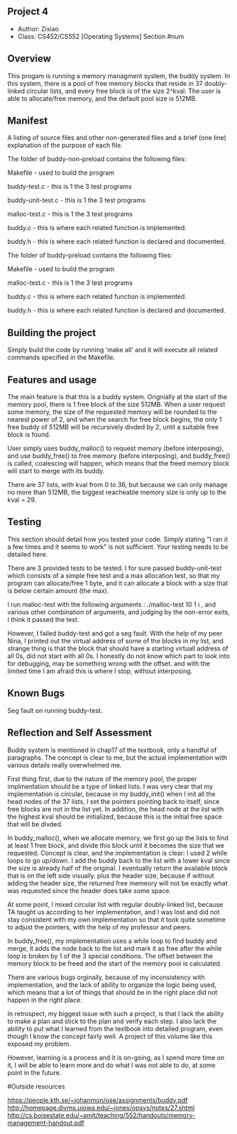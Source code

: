 ## Project 4

* Author: Zixiao
* Class: CS452/CS552 [Operating Systems] Section #num

## Overview

This progam is running a memory managment system, the buddy system. In this system, there is a pool of
free memory blocks that reside in 37 doubly-linked circular lists, and every free block is of the size 2^kval.
The user is able to allocate/free memory, and the default pool size is  512MB.


## Manifest

A listing of source files and other non-generated files and a brief (one line)
explanation of the purpose of each file.

The folder of buddy-non-preload contains the following files:

Makefile - used to build the program

buddy-test.c - this is 1 the 3 test programs

buddy-unit-test.c - this is 1 the 3 test programs

malloc-test.c - this is 1 the 3 test programs

buddy.c - this is where each related function is implemented.

buddy.h - this is where each related function is declared and documented.


The folder of buddy-preload contains the following files:

Makefile - used to build the program

malloc-test.c - this is 1 the 3 test programs

buddy.c - this is where each related function is implemented.

buddy.h - this is where each related function is declared and documented.

## Building the project

Simply build the code by running 'make all' and it will execute all related commands specified in the Makefile.


## Features and usage

The main feature is that this is a buddy system. Orignially at the start of the memory pool, there is 1 free block of the size 512MB. When a user request some memory, the size of the requested memory will be rounded to the nearest power of 2, and when the search for free block begins, the only 1 free buddy of 512MB will be recursively divded by 2, until a suitable free block is found.

User simply uses buddy_malloc() to request memory (before interposing), and use buddy_free() to free memory (before interposing), and buddy_free() is called, coalescing will happen, which means that the freed memory block will start to merge with its buddy.

There are 37 lists, with kval from 0 to 36, but because we can only manage no more than 512MB, the biggest reacheable memory size is only up to the kval = 29.

## Testing

This section should detail how you tested your code. Simply stating "I ran
it a few times and it seems to work" is not sufficient. Your testing needs to
be detailed here.

There are 3 provided tests to be tested. I for sure passed buddy-unit-test which consists of a simple free test and a max allocation test, so that my program can allocate/free 1 byte, and it can allocate a block with a size that is below certain amount (the max).

I run malloc-test with the following arguments : ./malloc-test 10 1 i , and various other combination of arguments, and judging by the non-error exits, I think it passed the test.

However, I failed buddy-test and got a seg fault. With the help of my peer Nina, I printed out the virtual address of some of the blocks in my list, and strange thing is that the block that should have a starting virtuall address of all 0s, did not start with all 0s. I honestly do not know which part to look into for debugging, may be something wrong with the offset. and with the limited time I am afraid this is where I stop, without interposing.

## Known Bugs
Seg fault on running buddy-test.


## Reflection and Self Assessment

Buddy system is mentioned in chap17 of the textbook, only a handful of paragraphs. The concept is clear to me, but the actual implementation with various details really overwhelmed me.

First thing first, due to the nature of the memory pool, the proper implmentation should be a type of linked lists. I was very clear that my implementation is circular, because in my buddy_init() when I init all the head nodes of the 37 lists, I set the pointers pointing back to itself, since free blocks are not in the list yet. In addition, the head node at the list with the highest kval should be initialized, because this is the initial free space that will be divded.

In buddy_malloc(), when we allocate memory, we first go up the lists to find at least 1 free block, and divide this block until it becomes the size that we requested. Concept is clear, and the implementation is clear: I used 2 while loops to go up/down. I add the buddy back to the list with a lower kval since the size is already half of the original. I eventually return the available block that is on the left side visually. plus the header size, because if without adding the header size,  the returned free memeory will not be exactly what was requested since the header does take some space. 

At some point, I mixed circular list with regular doubly-linked list, because TA taught us according to her implementation, and I was lost and did not stay consistent with my own implementation so that it took quite sometime to adjust the pointers, with the help of my professor and peers.

In buddy_free(), my implementation uses a while loop to find buddy and merge, it adds the node back to the list and mark it as free after the while loop is broken by 1 of the 3 special conditions. The offset between the memory block to be freed and the start of the memory pool is calculated.

There are various bugs orginally, because of my inconsistency with implementation, and the lack of ability to organize the logic being used, which means that a lot of things that should be in the right place did not happen in the right place.

In retrospect, my biggest issue with such a project, is that I lack the ability to make a plan and stick to the plan and verify each step. I also lack the ability to put what I learned from the textbook into detailed program, even though I know the concept fairly well. A project of this volume like this exposed my problem.

However, learning is a process and it is on-going, as I spend more time on it, I will be able to learn more and do what I was not able to do, at some point in the future.

#Outside resources

https://people.kth.se/~johanmon/ose/assignments/buddy.pdf
http://homepage.divms.uiowa.edu/~jones/opsys/notes/27.shtml
http://cs.boisestate.edu/~amit/teaching/552/handouts/memory-management-handout.pdf
